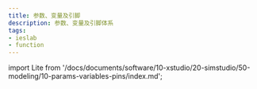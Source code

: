 ```yaml
---
title: 参数、变量及引脚
description: 参数、变量及引脚体系
tags:
- ieslab
- function
---
```



import Lite from '/docs/documents/software/10-xstudio/20-simstudio/50-modeling/10-params-variables-pins/index.md';

<Lite />
